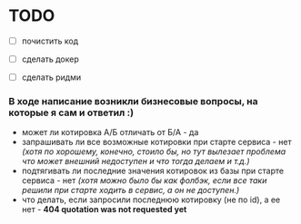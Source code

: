 # TODO
 - [ ] почистить код
 - [ ] сделать докер
 - [ ] сделать ридми


### В ходе написание возникли бизнесовые вопросы, на которые я сам и ответил :)
 - может ли котировка A/Б отличать от Б/А - да
 - запрашивать ли все возможные котировки при старте сервиса - нет _(хотя по хорошему, конечно, стоило бы, но тут вылезает проблема что может внешний недоступен и что тогда делаем и т.д.)_
 - подтягивать ли последние значения котировок из базы при старте сервиса - нет _(хотя можно было бы как фолбэк, если все таки решили при старте ходить в сервис, а он не доступен.)_
 - что делать, если запросили последнюю котировку (не по id), а ее нет - __404 quotation was not requested yet__

